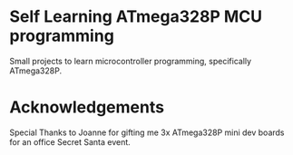 # Self Learning ATmega328P MCU programming
Small projects to learn microcontroller programming, specifically ATmega328P.

# Acknowledgements
Special Thanks to Joanne for gifting me 3x ATmega328P mini dev boards for an office Secret Santa event.
